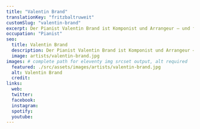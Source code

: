 ```yaml
---
title: "Valentin Brand"
translationKey: "fritzbaltruweit"
customSlug: "valentin-brand"
excerpt: Der Pianist Valentin Brand ist Komponist und Arrangeur – und findet auch überzeugende Musik zu biblischen Texten und Theaterszenen. Er lebt seit seinem Abschluss des Studiums der Kulturwissenschaften als freischaffender Musiker in Hildesheim.
occupation: "Pianist"
seo:
  title: Valentin Brand
  description: Der Pianist Valentin Brand ist Komponist und Arrangeur – und findet auch überzeugende Musik zu biblischen Texten und Theaterszenen. Er lebt seit seinem Abschluss des Studiums der Kulturwissenschaften als freischaffender Musiker in Hildesheim.
  image: artists/valentin-brand.jpg
images: # complete path for eleventy img srcset output, alt required
  featured: ./src/assets/images/artists/valentin-brand.jpg
  alt: Valentin Brand
  credit:
links:
  web:
  twitter:
  facebook:
  instagram:
  spotify:
  youtube:
---
```

